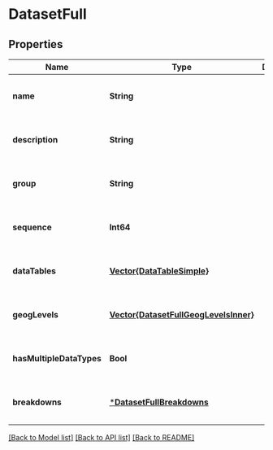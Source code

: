 # DatasetFull


## Properties
Name | Type | Description | Notes
------------ | ------------- | ------------- | -------------
**name** | **String** |  | [optional] [default to nothing]
**description** | **String** |  | [optional] [default to nothing]
**group** | **String** |  | [optional] [default to nothing]
**sequence** | **Int64** |  | [optional] [default to nothing]
**dataTables** | [**Vector{DataTableSimple}**](DataTableSimple.md) |  | [optional] [default to nothing]
**geogLevels** | [**Vector{DatasetFullGeogLevelsInner}**](DatasetFullGeogLevelsInner.md) |  | [optional] [default to nothing]
**hasMultipleDataTypes** | **Bool** |  | [optional] [default to nothing]
**breakdowns** | [***DatasetFullBreakdowns**](DatasetFullBreakdowns.md) |  | [optional] [default to nothing]


[[Back to Model list]](../README.md#models) [[Back to API list]](../README.md#api-endpoints) [[Back to README]](../README.md)


